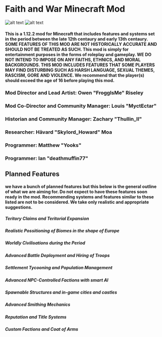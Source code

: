 # **Faith and War Minecraft Mod** 
![alt text](https://cdn.discordapp.com/attachments/475727393450098690/507612254850514955/Logo_1.png "Mod Logo") ![alt text](https://cdn.discordapp.com/attachments/462228235170873365/575640146133778432/250_by_65_wiki_banner.png "Mod Logo") 


#### This is a 1.12.2 mod for Minecraft that includes features and systems set in the period between the late 12th centaury and early 13th centaury. SOME FEATURES OF THIS MOD ARE NOT HISTORICALLY ACCURATE AND SHOULD NOT BE TREATED AS SUCH. This mod is simply for entertainment purposes in the forms of roleplay and gameplay. WE DO NOT INTEND TO IMPOSE ON ANY FAITHS, ETHNICS, AND MORAL BACKGROUNDS. THIS MOD INCLUDES FEATURES THAT SOME PLAYERS MAY FIND DISTURBING SUCH AS HARSH LANGUAGE, SEXUAL THEMES, RASCISM, GORE AND VIOLENCE. We recommend that the player(s) should exceed the age of 16 before playing this mod. 

### Mod Director and Lead Artist: Owen "FroggIsMe" Riseley
### Mod Co-Director and Community Manager: Louis "MyctEctar" 
### Historian and Community Manager: Zachary "Thullin_II"
### Researcher: Hävard "Skylord_Howard" Moa
### Programmer: Matthew "Yooks"
### Programmer: Ian "deathmuffin77"

## **Planned Features**
#### we have a bunch of planned features but this below is the general outline of what we are aiming for. Do not expect to have these features soon ready in the mod. Recommending systems and features similar to these listed are not to be considered. We take only realistic and appropriate suggestions. 

##### Teritory Claims and Teritorial Expansion
##### Realistic Possitioning of Biomes in the shape of Europe
##### Worldly Civilisations during the Period
##### Advanced Battle Deployment and Hiring of Troops
##### Settlement Tycooning and Population Management
##### Advanced NPC-Controlled Factions with smart AI
##### Spawnable Structures and in-game cities and castles
##### Advanced Smithing Mechanics
##### Reputation and Title Systems
##### Custom Factions and Coat of Arms
